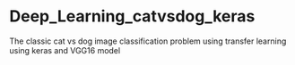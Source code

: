 # Deep_Learning_catvsdog_keras
The classic cat vs dog image classification problem using transfer learning using keras and VGG16 model
